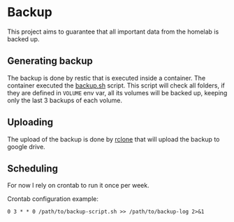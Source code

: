 # Backup

This project aims to guarantee that all important data from the homelab is backed up.

## Generating backup

The backup is done by restic that is executed inside a container. The container executed the [backup.sh](./backup.sh) script.
This script will check all folders, if they are defined in `VOLUME` env var, all its volumes will be backed up, keeping only the last 3 backups of each volume.

## Uploading

The upload of the backup is done by [rclone](https://rclone.org/) that will upload the backup to google drive.

## Scheduling

For now I rely on crontab to run it once per week.

Crontab configuration example:

```txt
0 3 * * 0 /path/to/backup-script.sh >> /path/to/backup-log 2>&1
```
